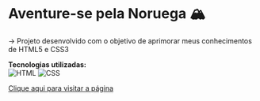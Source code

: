 # Aventure-se pela Noruega 🏔️
&rarr; Projeto desenvolvido com o objetivo de aprimorar meus conhecimentos de HTML5 e CSS3<br>

<strong>Tecnologias utilizadas:</strong><br>
<img src="https://img.shields.io/badge/html5-%23E34F26.svg?style=for-the-badge&logo=html5&logoColor=white" alt="HTML">
<img src="https://img.shields.io/badge/css3-%231572B6.svg?style=for-the-badge&logo=css3&logoColor=white" alt="CSS">
  
[Clique aqui para visitar a página](https://giovanadgcorrea.github.io/noruega/)
